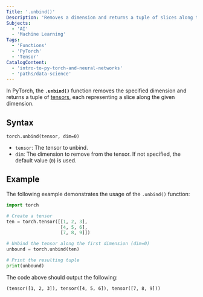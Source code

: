 ```yaml
---
Title: '.unbind()'
Description: 'Removes a dimension and returns a tuple of slices along the given dimension.'
Subjects:
  - 'AI'
  - 'Machine Learning'
Tags:
  - 'Functions'
  - 'PyTorch'
  - 'Tensor'
CatalogContent:
  - 'intro-to-py-torch-and-neural-networks'
  - 'paths/data-science'
---
```


In PyTorch, the **`.unbind()`** function removes the specified dimension and returns a tuple of [tensors](https://www.codecademy.com/resources/docs/pytorch/tensors), each representing a slice along the given dimension.

## Syntax

```pseudo
torch.unbind(tensor, dim=0)
```

- `tensor`: The tensor to unbind.
- `dim`: The dimension to remove from the tensor. If not specified, the default value (`0`) is used.

## Example

The following example demonstrates the usage of the `.unbind()` function:

```py
import torch

# Create a tensor
ten = torch.tensor([[1, 2, 3],
                    [4, 5, 6],
                    [7, 8, 9]])

# Unbind the tensor along the first dimension (dim=0)
unbound = torch.unbind(ten)

# Print the resulting tuple
print(unbound)
```

The code above should output the following:

```shell
(tensor([1, 2, 3]), tensor([4, 5, 6]), tensor([7, 8, 9]))
```
